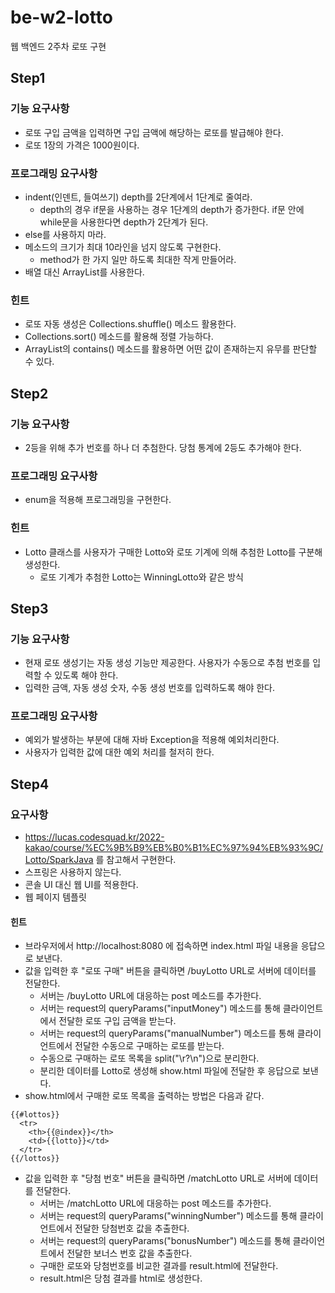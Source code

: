 # be-w2-lotto
웹 백엔드 2주차 로또 구현

## Step1

### 기능 요구사항
* 로또 구입 금액을 입력하면 구입 금액에 해당하는 로또를 발급해야 한다.
* 로또 1장의 가격은 1000원이다.

### 프로그래밍 요구사항
* indent(인덴트, 들여쓰기) depth를 2단계에서 1단계로 줄여라.
    * depth의 경우 if문을 사용하는 경우 1단계의 depth가 증가한다. if문 안에 while문을 사용한다면 depth가 2단계가 된다.
* else를 사용하지 마라.
* 메소드의 크기가 최대 10라인을 넘지 않도록 구현한다.
    * method가 한 가지 일만 하도록 최대한 작게 만들어라.
* 배열 대신 ArrayList를 사용한다.

### 힌트
* 로또 자동 생성은 Collections.shuffle() 메소드 활용한다.
* Collections.sort() 메소드를 활용해 정렬 가능하다.
* ArrayList의 contains() 메소드를 활용하면 어떤 값이 존재하는지 유무를 판단할 수 있다.

## Step2

### 기능 요구사항
* 2등을 위해 추가 번호를 하나 더 추첨한다. 당첨 통계에 2등도 추가해야 한다.

### 프로그래밍 요구사항
* enum을 적용해 프로그래밍을 구현한다.

### 힌트
* Lotto 클래스를 사용자가 구매한 Lotto와 로또 기계에 의해 추첨한 Lotto를 구분해 생성한다.
    * 로또 기계가 추첨한 Lotto는 WinningLotto와 같은 방식

## Step3

### 기능 요구사항
* 현재 로또 생성기는 자동 생성 기능만 제공한다. 사용자가 수동으로 추첨 번호를 입력할 수 있도록 해야 한다.
* 입력한 금액, 자동 생성 숫자, 수동 생성 번호를 입력하도록 해야 한다.

### 프로그래밍 요구사항
* 예외가 발생하는 부분에 대해 자바 Exception을 적용해 예외처리한다.
* 사용자가 입력한 값에 대한 예외 처리를 철저히 한다.

## Step4

### 요구사항
* https://lucas.codesquad.kr/2022-kakao/course/%EC%9B%B9%EB%B0%B1%EC%97%94%EB%93%9C/Lotto/SparkJava 를 참고해서 구현한다.
* 스프링은 사용하지 않는다.
* 콘솔 UI 대신 웹 UI를 적용한다.
* 웹 페이지 템플릿

#### 힌트
* 브라우저에서 http://localhost:8080 에 접속하면 index.html 파일 내용을 응답으로 보낸다.
* 값을 입력한 후 "로또 구매" 버튼을 클릭하면 /buyLotto URL로 서버에 데이터를 전달한다. 
  * 서버는 /buyLotto URL에 대응하는 post 메소드를 추가한다.
  * 서버는 request의 queryParams("inputMoney") 메소드를 통해 클라이언트에서 전달한 로또 구입 금액을 받는다.
  * 서버는 request의 queryParams("manualNumber") 메소드를 통해 클라이언트에서 전달한 수동으로 구매하는 로또를 받는다.
  * 수동으로 구매하는 로또 목록을 split("\r?\n")으로 분리한다.
  * 분리한 데이터를 Lotto로 생성해 show.html 파일에 전달한 후 응답으로 보낸다.
* show.html에서 구매한 로또 목록을 출력하는 방법은 다음과 같다.

~~~
{{#lottos}}
  <tr>
    <th>{{@index}}</th>
    <td>{{lotto}}</td>
  </tr>
{{/lottos}}
~~~

* 값을 입력한 후 "당첨 번호" 버튼을 클릭하면 /matchLotto URL로 서버에 데이터를 전달한다.
  * 서버는 /matchLotto URL에 대응하는 post 메소드를 추가한다.
  * 서버는 request의 queryParams("winningNumber") 메소드를 통해 클라이언트에서 전달한 당첨번호 값을 추출한다.
  * 서버는 request의 queryParams("bonusNumber") 메소드를 통해 클라이언트에서 전달한 보너스 번호 값을 추출한다.
  * 구매한 로또와 당첨번호를 비교한 결과를 result.html에 전달한다.
  * result.html은 당첨 결과를 html로 생성한다.
